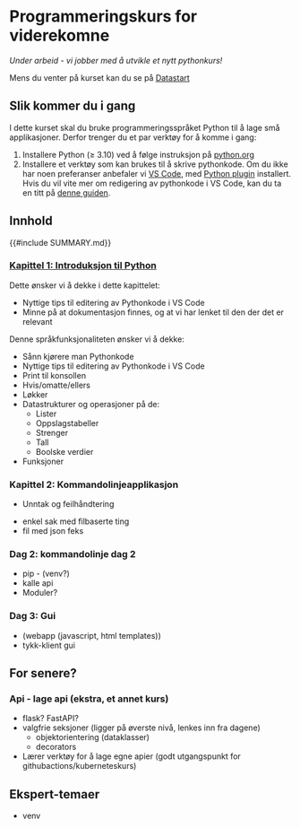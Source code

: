 # Programmeringskurs for viderekomne

_Under arbeid - vi jobber med å utvikle et nytt pythonkurs!_

Mens du venter på kurset kan du se på [Datastart](https://tv.nrk.no/serie/datastart)

## Slik kommer du i gang
I dette kurset skal du bruke programmeringsspråket Python til å lage små applikasjoner. Derfor trenger du et par verktøy for å komme i gang:
1. Installere Python (&ge; 3.10) ved å følge instruksjon på [python.org](https://www.python.org/downloads/)
2. Installere et verktøy som kan brukes til å skrive pythonkode. Om du ikke har noen preferanser anbefaler vi [VS Code](https://code.visualstudio.com/), med [Python plugin](https://marketplace.visualstudio.com/items?itemName=ms-python.python) installert. Hvis du vil vite mer om redigering av pythonkode i VS Code, kan du ta en titt på [denne guiden](https://code.visualstudio.com/docs/languages/python).


## Innhold

{{#include SUMMARY.md}}

### [Kapittel 1: Introduksjon til Python](kap1/README.md)
Dette ønsker vi å dekke i dette kapittelet:
- Nyttige tips til editering av Pythonkode i VS Code
- Minne på at dokumentasjon finnes, og at vi har lenket til den der det er relevant


Denne språkfunksjonaliteten ønsker vi å dekke:
- Sånn kjørere man Pythonkode
- Nyttige tips til editering av Pythonkode i VS Code
- Print til konsollen
- Hvis/omatte/ellers
- Løkker
- Datastrukturer og operasjoner på de:
    - Lister
    - Oppslagstabeller
    - Strenger
    - Tall
    - Boolske verdier
- Funksjoner

### Kapittel 2: Kommandolinjeapplikasjon
- Unntak og feilhåndtering
* enkel sak med filbaserte ting
* fil med json feks

### Dag 2: kommandolinje dag 2
* pip - (venv?)
* kalle api
* Moduler?

### Dag 3: Gui
* (webapp (javascript, html templates))
* tykk-klient gui


## For senere?

### Api - lage api (ekstra, et annet kurs)
* flask? FastAPI?
* valgfrie seksjoner (ligger på øverste nivå, lenkes inn fra dagene)
  * objektorientering (dataklasser) 
  * decorators
* Lærer verktøy for å lage egne apier (godt utgangspunkt for githubactions/kuberneteskurs)

## Ekspert-temaer
* venv
